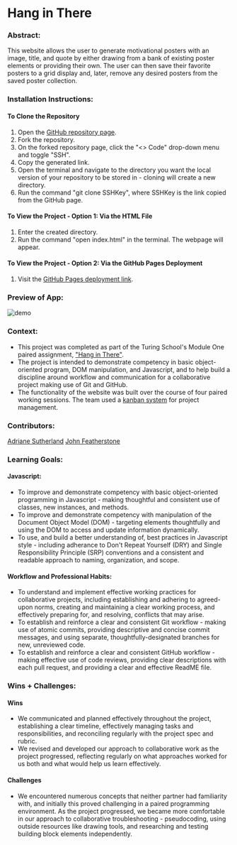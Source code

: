 # Hang in There  

### Abstract:
This website allows the user to generate motivational posters with an image, title, and quote by either drawing from a bank of existing poster elements or providing their own. The user can then save their favorite posters to a grid display and, later, remove any desired posters from the saved poster collection.

### Installation Instructions:
#### To Clone the Repository
1. Open the [GitHub repository page](https://github.com/JWFeatherstone/hang-in-there-as-jf).
1. Fork the repository.
1. On the forked repository page, click the "<> Code" drop-down menu and toggle "SSH".
1. Copy the generated link.
1. Open the terminal and navigate to the directory you want the local version of your repository to be stored in - cloning will create a new directory.
1. Run the command "git clone SSHKey", where SSHKey is the link copied from the GitHub page.
#### To View the Project - Option 1: Via the HTML File
1. Enter the created directory.
1. Run the command "open index.html" in the terminal. The webpage will appear.
#### To View the Project - Option 2: Via the GitHub Pages Deployment
1. Visit the [GitHub Pages deployment link](https://asutherland91.github.io/hang-in-there-as-jf/).

### Preview of App:
![demo](https://media.giphy.com/media/tK5LDsTysjSzKJeVOy/giphy.gif)

### Context:
- This project was completed as part of the Turing School's Module One paired assignment, ["Hang in There"](https://frontend.turing.edu/projects/module-1/hang-in-there-v2.html).
- The project is intended to demonstrate competency in basic object-oriented program, DOM manipulation, and Javascript, and to help build a discipline around workflow and communication for a collaborative project making use of Git and GitHub.
- The functionality of the website was built over the course of four paired working sessions. The team used a [kanban system](https://trello.com/b/qC9DSshO/mod-1-paired-project) for project management.

### Contributors:
[Adriane Sutherland](https://github.com/asutherland91)
[John Featherstone](https://github.com/JWFeatherstone)

### Learning Goals:
#### Javascript:
- To improve and demonstrate competency with basic object-oriented programming in Javascript - making thoughtful and consistent use of classes, new instances, and methods.
- To improve and demonstrate competency with manipulation of the Document Object Model (DOM) - targeting elements thoughtfully and using the DOM to access and update information dynamically.
- To use, and build a better understanding of, best practices in Javascript style - including adherance to Don't Repeat Yourself (DRY) and Single Responsibility Principle (SRP) conventions and a consistent and readable approach to naming, organization, and scope.

#### Workflow and Professional Habits:
- To understand and implement effective working practices for collaborative projects, including establishing and adhering to agreed-upon norms, creating and maintaining a clear working process, and effectively preparing for, and resolving, conflicts that may arise.
- To establish and reinforce a clear and consistent Git workflow - making use of atomic commits, providing descriptive and concise commit messages, and using separate, thoughtfully-designated branches for new, unreviewed code.
- To establish and reinforce a clear and consistent GitHub workflow - making effective use of code reviews, providing clear descriptions with each pull request, and providing a clear and effective ReadME file.

### Wins + Challenges:
#### Wins
- We communicated and planned effectively throughout the project, establishing a clear timeline, effectively managing tasks and responsibilities, and reconciling regularly with the project spec and rubric.
- We revised and developed our approach to collaborative work as the project progressed, reflecting regularly on what approaches worked for us both and what would help us learn effectively.

#### Challenges
- We encountered numerous concepts that neither partner had familiarity with, and initially this proved challenging in a paired programming environment. As the project progressed, we became more comfortable in our approach to collaborative troubleshooting - pseudocoding, using outside resources like drawing tools, and researching and testing building block elements independently.

